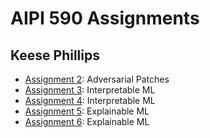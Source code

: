 # AIPI 590 Assignments
## Keese Phillips

- [Assignment 2](./assignment_2): Adversarial Patches
- [Assignment 3](./assignment_3): Interpretable ML
- [Assignment 4](./assignment_4): Interpretable ML
- [Assignment 5](./assignment_5): Explainable ML
- [Assignment 6](./assignment_6): Explainable ML

